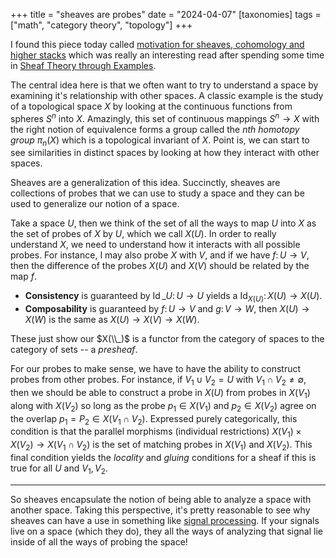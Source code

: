+++
title = "sheaves are probes"
date = "2024-04-07"
[taxonomies]
tags = ["math", "category theory", "topology"]
+++

I found this piece today called [motivation for sheaves, cohomology and higher stacks](https://ncatlab.org/nlab/show/motivation+for+sheaves%2C+cohomology+and+higher+stacks) which was really an interesting read after spending some time in [Sheaf Theory through Examples](https://arxiv.org/abs/2012.08669).

The central idea here is that we often want to try to understand a space by examining it's relationship with other spaces.
A classic example is the study of a topological space $X$ by looking at the continuous functions from spheres $S^n$ into $X$.
Amazingly, this set of continuous mappings $S^n \to X$ with the right notion of equivalence forms a group called the *$n$th homotopy group* $\pi_n(X)$ which is a topological invariant of $X$.
Point is, we can start to see similarities in distinct spaces by looking at how they interact with other spaces.

Sheaves are a generalization of this idea.
Succinctly, sheaves are collections of probes that we can use to study a space and they can be used to generalize our notion of a space.

Take a space $U$, then we think of the set of all the ways to map $U$ into $X$ as the set of probes of $X$ by $U$, which we call $X(U)$.
In order to really understand $X$, we need to understand how it interacts with all possible probes.
For instance, I may also probe $X$ with $V$, and if we have $f \colon U \to V$, then the difference of the probes $X(U)$ and $X(V)$ should be related by the map $f$.
- **Consistency** is guaranteed by $\operatorname{Id}\_U \colon U \to U$ yields a $\operatorname{Id}_{X(U)} \colon X(U) \to X(U)$.
- **Composability** is guaranteed by $f \colon U \to V$ and $g \colon V \to W$, then $X(U) \to X(W)$ is the same as $X(U) \to X(V) \to X(W)$.

These just show our $X(\\_)$ is a functor from the category of spaces to the category of sets -- a *presheaf*.

For our probes to make sense, we have to have the ability to construct probes from other probes.
For instance, if $V_1 \cup V_2 = U$ with $V_1 \cap V_2 \neq \emptyset$, then we should be able to construct a probe in $X(U)$ from probes in $X(V_1)$ along with $X(V_2)$ so long as the probe $p_1 \in X(V_1)$ and $p_2 \in X(V_2)$ agree on the overlap $p_1 = P_2 \in X(V_1 \cap V_2)$.
Expressed purely categorically, this condition is that the parallel morphisms (individual restrictions) $X(V_1) \times X(V_2) \to X(V_1 \cap V_2)$ is the set of matching probes in $X(V_1)$ and $X(V_2)$.
This final condition yields the *locality* and *gluing* conditions for a sheaf if this is true for all $U$ and $V_1, V_2$.

---

So sheaves encapsulate the notion of being able to analyze a space with another space.
Taking this perspective, it's pretty reasonable to see why sheaves can have a use in something like [signal processing](https://link.springer.com/book/10.1007/978-3-642-36104-3).
If your signals live on a space (which they do), they all the ways of analyzing that signal lie inside of all the ways of probing the space!